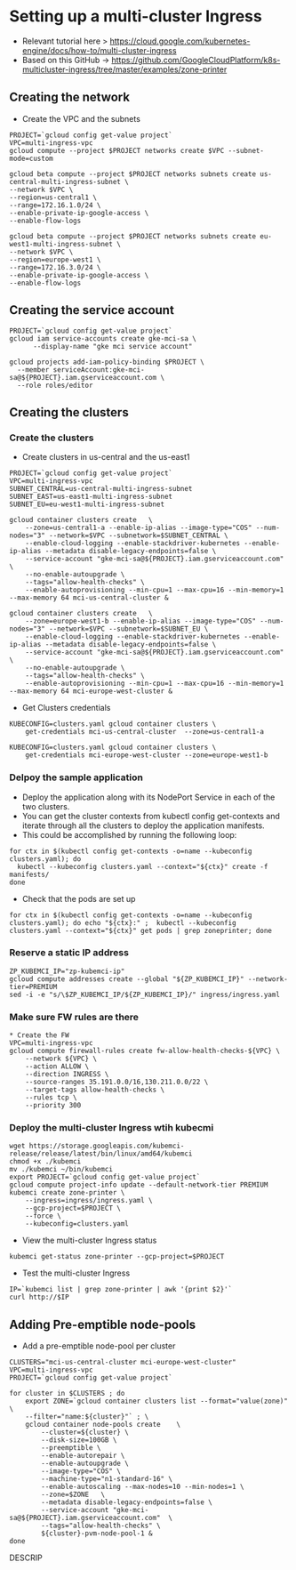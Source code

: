 # Setting up a multi-cluster Ingress
* Relevant tutorial here > https://cloud.google.com/kubernetes-engine/docs/how-to/multi-cluster-ingress
* Based on this GitHub -> https://github.com/GoogleCloudPlatform/k8s-multicluster-ingress/tree/master/examples/zone-printer

## Creating the network
* Create the VPC and the subnets
```
PROJECT=`gcloud config get-value project`
VPC=multi-ingress-vpc 
gcloud compute --project $PROJECT networks create $VPC --subnet-mode=custom

gcloud beta compute --project $PROJECT networks subnets create us-central-multi-ingress-subnet \
--network $VPC \
--region=us-central1 \
--range=172.16.1.0/24 \
--enable-private-ip-google-access \
--enable-flow-logs

gcloud beta compute --project $PROJECT networks subnets create eu-west1-multi-ingress-subnet \
--network $VPC \
--region=europe-west1 \
--range=172.16.3.0/24 \
--enable-private-ip-google-access \
--enable-flow-logs

```
## Creating the service account
```
PROJECT=`gcloud config get-value project`
gcloud iam service-accounts create gke-mci-sa \
      --display-name "gke mci service account"

gcloud projects add-iam-policy-binding $PROJECT \
  --member serviceAccount:gke-mci-sa@${PROJECT}.iam.gserviceaccount.com \
  --role roles/editor
```

## Creating the clusters

### Create the clusters

* Create clusters in us-central and the us-east1 
```
PROJECT=`gcloud config get-value project`
VPC=multi-ingress-vpc 
SUBNET_CENTRAL=us-central-multi-ingress-subnet
SUBNET_EAST=us-east1-multi-ingress-subnet
SUBNET_EU=eu-west1-multi-ingress-subnet

gcloud container clusters create   \
    --zone=us-central1-a --enable-ip-alias --image-type="COS" --num-nodes="3" --network=$VPC --subnetwork=$SUBNET_CENTRAL \
    --enable-cloud-logging --enable-stackdriver-kubernetes --enable-ip-alias --metadata disable-legacy-endpoints=false \
    --service-account "gke-mci-sa@${PROJECT}.iam.gserviceaccount.com"  \
    --no-enable-autoupgrade \
    --tags="allow-health-checks" \
    --enable-autoprovisioning --min-cpu=1 --max-cpu=16 --min-memory=1 --max-memory 64 mci-us-central-cluster &

gcloud container clusters create   \
    --zone=europe-west1-b --enable-ip-alias --image-type="COS" --num-nodes="3" --network=$VPC --subnetwork=$SUBNET_EU \
    --enable-cloud-logging --enable-stackdriver-kubernetes --enable-ip-alias --metadata disable-legacy-endpoints=false \
    --service-account "gke-mci-sa@${PROJECT}.iam.gserviceaccount.com"  \
    --no-enable-autoupgrade \
    --tags="allow-health-checks" \
    --enable-autoprovisioning --min-cpu=1 --max-cpu=16 --min-memory=1 --max-memory 64 mci-europe-west-cluster &
```
* Get Clusters credentials
```
KUBECONFIG=clusters.yaml gcloud container clusters \
    get-credentials mci-us-central-cluster  --zone=us-central1-a

KUBECONFIG=clusters.yaml gcloud container clusters \
    get-credentials mci-europe-west-cluster --zone=europe-west1-b
```

### Delpoy the sample application
* Deploy the application along with its NodePort Service in each of the two clusters. 
* You can get the cluster contexts from kubectl config get-contexts and iterate through all the clusters to deploy the application manifests. 
* This could be accomplished by running the following loop:
```
for ctx in $(kubectl config get-contexts -o=name --kubeconfig clusters.yaml); do
  kubectl --kubeconfig clusters.yaml --context="${ctx}" create -f manifests/
done
```
* Check that the pods are set up
```
for ctx in $(kubectl config get-contexts -o=name --kubeconfig clusters.yaml); do echo "${ctx}:" ;  kubectl --kubeconfig clusters.yaml --context="${ctx}" get pods | grep zoneprinter; done
```

### Reserve a static IP address
```
ZP_KUBEMCI_IP="zp-kubemci-ip"
gcloud compute addresses create --global "${ZP_KUBEMCI_IP}" --network-tier=PREMIUM
sed -i -e "s/\$ZP_KUBEMCI_IP/${ZP_KUBEMCI_IP}/" ingress/ingress.yaml
```

### Make sure FW rules are there
```
* Create the FW
VPC=multi-ingress-vpc
gcloud compute firewall-rules create fw-allow-health-checks-${VPC} \
    --network ${VPC} \
    --action ALLOW \
    --direction INGRESS \
    --source-ranges 35.191.0.0/16,130.211.0.0/22 \
    --target-tags allow-health-checks \
    --rules tcp \
    --priority 300
```
### Deploy the multi-cluster Ingress wtih kubecmi
```
wget https://storage.googleapis.com/kubemci-release/release/latest/bin/linux/amd64/kubemci
chmod +x ./kubemci
mv ./kubemci ~/bin/kubemci
export PROJECT=`gcloud config get-value project`
gcloud compute project-info update --default-network-tier PREMIUM
kubemci create zone-printer \
    --ingress=ingress/ingress.yaml \
    --gcp-project=$PROJECT \
    --force \
    --kubeconfig=clusters.yaml
```

* View the multi-cluster Ingress status
```
kubemci get-status zone-printer --gcp-project=$PROJECT
```

* Test the multi-cluster Ingress
```
IP=`kubemci list | grep zone-printer | awk '{print $2}'`
curl http://$IP 
```

## Adding Pre-emptible node-pools
* Add a pre-emptible node-pool per cluster
```
CLUSTERS="mci-us-central-cluster mci-europe-west-cluster"
VPC=multi-ingress-vpc
PROJECT=`gcloud config get-value project`

for cluster in $CLUSTERS ; do
    export ZONE=`gcloud container clusters list --format="value(zone)" \
    --filter="name:${cluster}"` ; \
    gcloud container node-pools create    \
        --cluster=${cluster} \
        --disk-size=100GB \
        --preemptible \
        --enable-autorepair \
        --enable-autoupgrade \
        --image-type="COS" \
        --machine-type="n1-standard-16" \
        --enable-autoscaling --max-nodes=10 --min-nodes=1 \
        --zone=$ZONE   \
        --metadata disable-legacy-endpoints=false \
        --service-account "gke-mci-sa@${PROJECT}.iam.gserviceaccount.com"  \
        --tags="allow-health-checks" \
        ${cluster}-pvm-node-pool-1 &
done
```

   
DESCRIP